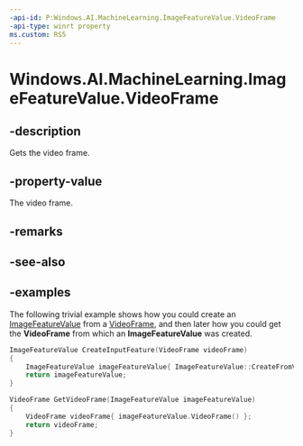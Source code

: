 ```yaml
---
-api-id: P:Windows.AI.MachineLearning.ImageFeatureValue.VideoFrame
-api-type: winrt property
ms.custom: RS5
---
```


<!-- Property syntax.
public VideoFrame VideoFrame { get; }
-->

# Windows.AI.MachineLearning.ImageFeatureValue.VideoFrame

## -description
Gets the video frame.

## -property-value
The video frame.

## -remarks

## -see-also

## -examples
The following trivial example shows how you could create an [ImageFeatureValue](imagefeaturevalue.md) from a [VideoFrame](../windows.media/videoframe.md), and then later how you could get the **VideoFrame** from which an **ImageFeatureValue** was created.

```cpp
ImageFeatureValue CreateInputFeature(VideoFrame videoFrame)
{
	ImageFeatureValue imageFeatureValue{ ImageFeatureValue::CreateFromVideoFrame(videoFrame) };
	return imageFeatureValue;
}

VideoFrame GetVideoFrame(ImageFeatureValue imageFeatureValue)
{
	VideoFrame videoFrame{ imageFeatureValue.VideoFrame() };
	return videoFrame;
}
```
